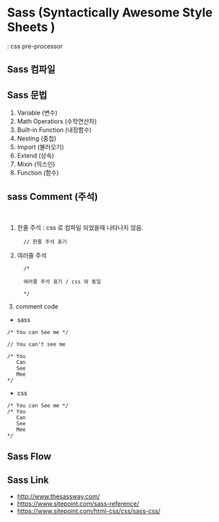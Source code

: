 # Sass (Syntactically Awesome Style Sheets )
: css pre-processor 

## Sass 컴파일

## Sass 문법
  1. Variable (변수)
  2. Math Operatiors (수학연산자)
  3. Built-in Function (내장함수)
  4. Nesting (중첩)
  5. Import (불러오기)
  6. Extend (상속)
  7. Mixin (믹스인)
  8. Function (함수)
  
  
    
  ## sass Comment (주석)
   
   1. 한줄 주석  : css 로 컴파일 되었을때 나타나지 않음. 
      ~~~
        // 한줄 주석 표기 
      ~~~
      
   2. 여러줄 주석 
      ~~~
        /*

        여러줄 주석 표기 / css 와 동일 

        */

      ~~~
  3. comment code
  * sass
  ~~~
  /* You can See me */

  // You can't see me

  /* You
     Can
     See
     Mee
  */
  ~~~
  
  * css
  ~~~
  /* You can See me */
  /* You
     Can
     See
     Mee
  */
  ~~~
  
  
  ## Sass Flow 
  
  ## Sass Link 
  
  - http://www.thesassway.com/
  - https://www.sitepoint.com/sass-reference/
  - https://www.sitepoint.com/html-css/css/sass-css/
  
  

